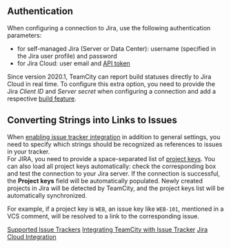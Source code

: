 [//]: # (title: JIRA)
[//]: # (auxiliary-id: JIRA)

## Authentication

When configuring a connection to Jira, use the following authentication parameters:
* for self-managed Jira (Server or Data Center): username (specified in the Jira user profile) and password
* for Jira Cloud: user email and [API token](https://developer.atlassian.com/cloud/jira/platform/jira-rest-api-basic-authentication/)

Since version 2020.1, TeamCity can report build statuses directly to Jira Cloud in real time. To configure this extra option, you need to provide the Jira _Client ID_ and _Server secret_ when configuring a connection and add a respective [build feature](jira-cloud-integration.md).

## Converting Strings into Links to Issues

When [enabling issue tracker integration](integrating-teamcity-with-issue-tracker.md#Enabling+Issue+Tracker+Integration) in addition to general settings, you need to specify which strings should be recognized as references to issues in your tracker.   
For JIRA, you need to provide a space-separated list of [project keys](http://confluence.atlassian.com/display/JIRA044/What+is+a+Project). You can also load all project keys automatically: check the corresponding box and test the connection to your Jira server. If the connection is successful, the __Project keys__ field will be automatically populated. Newly created projects in Jira will be detected by TeamCity, and the project keys list will be automatically synchronized.

For example, if a project key is `WEB`, an issue key like `WEB-101`, mentioned in a VCS comment, will be resolved to a link to the corresponding issue.

 <seealso>
        <category ref="get_started">
            <a href="supported-platforms-and-environments.md#Issue+Tracker+Integration">Supported Issue Trackers</a>
        </category>
        <category ref="admin-guide">
            <a href="integrating-teamcity-with-issue-tracker.md">Integrating TeamCity with Issue Tracker</a>
            <a href="jira-cloud-integration.md">Jira Cloud Integration</a>
        </category>
</seealso>